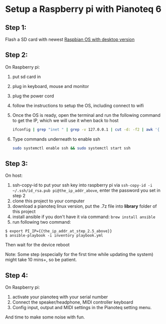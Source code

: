 # Setup a Raspberry pi with Pianoteq 6

## Step 1:
  Flash a SD card with newest [Raspbian OS with desktop version](https://www.raspberrypi.com/software/)

## Step 2:
  On Raspberry pi:
  1. put sd card in
  2. plug in keyboard, mouse and monitor
  3. plug the power cord
  4. follow the instructions to setup the OS, including connect to wifi
  5. Once the OS is ready, open the terminal and run the following command to get the IP, which we will use it when back to host

      ```bash
      ifconfig | grep "inet " | grep -v 127.0.0.1 | cut -d: -f2 | awk '{ print $2}'
      ```
  6. Type commands underneath to enable ssh

      ```bash
      sudo systemctl enable ssh && sudo systemctl start ssh
      ```

## Step 3:
  On host:
  1. ssh-copy-id to put your ssh key into raspberry pi via `ssh-copy-id -i ~/.ssh/id_rsa.pub pi@the_ip_addr_above`, enter the password you set in step 2
  2. clone this project to your computer
  3. download a pianoteq linux version, put the .7z file into **library** folder of this project
  4. install ansible if you don't have it via command: `brew install ansible`
  5. run following two command:

  ```shell
  $ export PI_IP={{the_ip_addr_at_step_2.5_above}}
  $ ansible-playbook -i inventory playbook.yml
  ```

  Then wait for the device reboot

  Note: Some step (especially for the first time while updating the system) might take 10 mins+, so be patient.

## Step 4:
  On Raspberry pi:
  1. activate your pianoteq with your serial number
  2. Connect the speaker/headphone, MIDI controller keyboard
  3. Config input, output and MIDI settings in the Pianoteq setting menu.

  And time to make some noise with fun.

